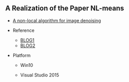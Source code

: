 ## A Realization of the Paper NL-means

- [A non-local algorithm for image denoising](https://ieeexplore.ieee.org/document/1467423)

- Reference

  - [BLOG1](https://zhuanlan.zhihu.com/p/45966784)
  - [BLOG2](http://wenhuix.github.io/research/denoise.html)

- Platform

  - Win10

  - Visual Studio 2015
